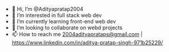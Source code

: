 - 👋 Hi, I’m @Adityapratap2004
- 👀 I’m interested in full stack web dev
- 🌱 I’m currently learning front-end web dev
- 💞️ I’m looking to collaborate on webd projects
- 📫 How to reach me 2004adityaprataps@gmail.com | https://www.linkedin.com/in/aditya-pratap-singh-971b25229/

<!---
Adityapratap2004/Adityapratap2004 is a ✨ special ✨ repository because its `README.md` (this file) appears on your GitHub profile.
You can click the Preview link to take a look at your changes.
--->
